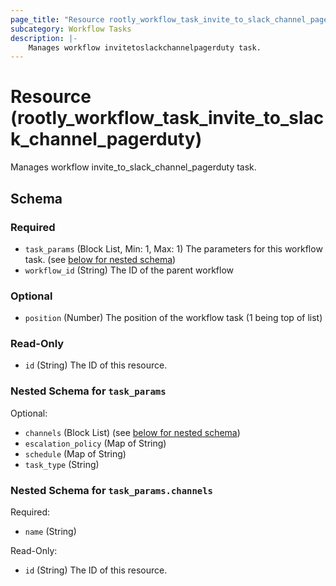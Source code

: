 ```yaml
---
page_title: "Resource rootly_workflow_task_invite_to_slack_channel_pagerduty - terraform-provider-rootly"
subcategory: Workflow Tasks
description: |-
    Manages workflow invitetoslackchannelpagerduty task.
---
```


# Resource (rootly_workflow_task_invite_to_slack_channel_pagerduty)

Manages workflow invite_to_slack_channel_pagerduty task.

<!-- schema generated by tfplugindocs -->
## Schema

### Required

- `task_params` (Block List, Min: 1, Max: 1) The parameters for this workflow task. (see [below for nested schema](#nestedblock--task_params))
- `workflow_id` (String) The ID of the parent workflow

### Optional

- `position` (Number) The position of the workflow task (1 being top of list)

### Read-Only

- `id` (String) The ID of this resource.

<a id="nestedblock--task_params"></a>
### Nested Schema for `task_params`

Optional:

- `channels` (Block List) (see [below for nested schema](#nestedblock--task_params--channels))
- `escalation_policy` (Map of String)
- `schedule` (Map of String)
- `task_type` (String)

<a id="nestedblock--task_params--channels"></a>
### Nested Schema for `task_params.channels`

Required:

- `name` (String)

Read-Only:

- `id` (String) The ID of this resource.
